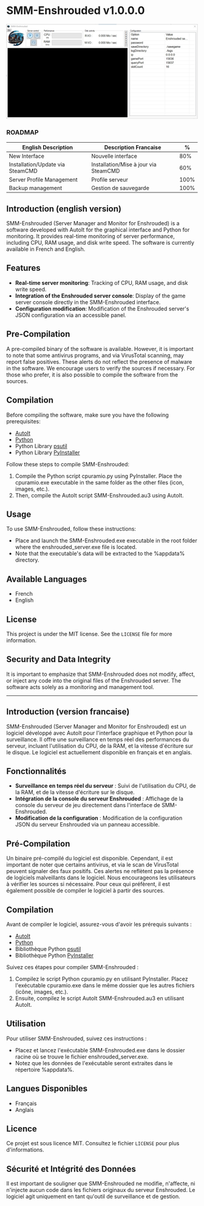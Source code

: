 # SMM-Enshrouded v1.0.0.0

![SCREENSHOT](/screenshot.jpg)

### ROADMAP
|English Description                 |Description Francaise                |%  |
|------------------------------------|-------------------------------------|---|
|New Interface                       |Nouvelle interface                   |80% |
|Installation/Update via SteamCMD    |Installation/Mise à jour via SteamCMD|60% |
|Server Profile Management           |Profile serveur                      |100% |
|Backup management                   |Gestion de sauvegarde                |100% |

## Introduction (english version)
SMM-Enshrouded (Server Manager and Monitor for Enshrouded) is a software developed with AutoIt for the graphical interface and Python for monitoring. It provides real-time monitoring of server performance, including CPU, RAM usage, and disk write speed. The software is currently available in French and English.

## Features
- **Real-time server monitoring**: Tracking of CPU, RAM usage, and disk write speed.
- **Integration of the Enshrouded server console**: Display of the game server console directly in the SMM-Enshrouded interface.
- **Configuration modification**: Modification of the Enshrouded server's JSON configuration via an accessible panel.

## Pre-Compilation
A pre-compiled binary of the software is available. However, it is important to note that some antivirus programs, and via VirusTotal scanning, may report false positives. These alerts do not reflect the presence of malware in the software. We encourage users to verify the sources if necessary. For those who prefer, it is also possible to compile the software from the sources.

## Compilation
Before compiling the software, make sure you have the following prerequisites:
- [AutoIt](https://www.autoitscript.com/site/autoit/)
- [Python](https://www.python.org/downloads/)
- Python Library [psutil](https://pypi.org/project/psutil/)
- Python Library [PyInstaller](https://pypi.org/project/pyinstaller/)

Follow these steps to compile SMM-Enshrouded:
1. Compile the Python script cpuramio.py using PyInstaller. Place the cpuramio.exe executable in the same folder as the other files (icon, images, etc.).
2. Then, compile the AutoIt script SMM-Enshrouded.au3 using AutoIt.

## Usage
To use SMM-Enshrouded, follow these instructions:
- Place and launch the SMM-Enshrouded.exe executable in the root folder where the enshrouded_server.exe file is located.
- Note that the executable's data will be extracted to the %appdata% directory.

## Available Languages
- French
- English

## License
This project is under the MIT license. See the `LICENSE` file for more information.

## Security and Data Integrity
It is important to emphasize that SMM-Enshrouded does not modify, affect, or inject any code into the original files of the Enshrouded server. The software acts solely as a monitoring and management tool.

---

## Introduction (version francaise)
SMM-Enshrouded (Server Manager and Monitor for Enshrouded) est un logiciel développé avec AutoIt pour l'interface graphique et Python pour la surveillance. Il offre une surveillance en temps réel des performances du serveur, incluant l'utilisation du CPU, de la RAM, et la vitesse d'écriture sur le disque. Le logiciel est actuellement disponible en français et en anglais.

## Fonctionnalités
- **Surveillance en temps réel du serveur** : Suivi de l'utilisation du CPU, de la RAM, et de la vitesse d'écriture sur le disque.
- **Intégration de la console du serveur Enshrouded** : Affichage de la console du serveur de jeu directement dans l'interface de SMM-Enshrouded.
- **Modification de la configuration** : Modification de la configuration JSON du serveur Enshrouded via un panneau accessible.

## Pré-Compilation
Un binaire pré-compilé du logiciel est disponible. Cependant, il est important de noter que certains antivirus, et via le scan de VirusTotal peuvent signaler des faux positifs. Ces alertes ne reflètent pas la présence de logiciels malveillants dans le logiciel. Nous encourageons les utilisateurs à vérifier les sources si nécessaire. Pour ceux qui préfèrent, il est également possible de compiler le logiciel à partir des sources.

## Compilation
Avant de compiler le logiciel, assurez-vous d'avoir les prérequis suivants :
- [AutoIt](https://www.autoitscript.com/site/autoit/)
- [Python](https://www.python.org/downloads/)
- Bibliothèque Python [psutil](https://pypi.org/project/psutil/)
- Bibliothèque Python [PyInstaller](https://pypi.org/project/pyinstaller/)

Suivez ces étapes pour compiler SMM-Enshrouded :
1. Compilez le script Python cpuramio.py en utilisant PyInstaller. Placez l'exécutable cpuramio.exe dans le même dossier que les autres fichiers (icône, images, etc.).
2. Ensuite, compilez le script AutoIt SMM-Enshrouded.au3 en utilisant AutoIt.

## Utilisation
Pour utiliser SMM-Enshrouded, suivez ces instructions :
- Placez et lancez l'exécutable SMM-Enshrouded.exe dans le dossier racine où se trouve le fichier enshrouded_server.exe.
- Notez que les données de l'exécutable seront extraites dans le répertoire %appdata%.

## Langues Disponibles
- Français
- Anglais

## Licence
Ce projet est sous licence MIT. Consultez le fichier `LICENSE` pour plus d'informations.

## Sécurité et Intégrité des Données
Il est important de souligner que SMM-Enshrouded ne modifie, n'affecte, ni n'injecte aucun code dans les fichiers originaux du serveur Enshrouded. Le logiciel agit uniquement en tant qu'outil de surveillance et de gestion.
